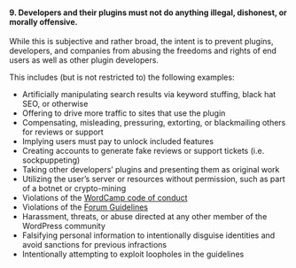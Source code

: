 <h4>9. Developers and their plugins must not do anything illegal, dishonest, or morally offensive.</h4>

While this is subjective and rather broad, the intent is to prevent plugins, developers, and companies from abusing the freedoms and rights of end users as well as other plugin developers.

This includes (but is not restricted to) the following examples:
<ul>
	<li>Artificially manipulating search results via keyword stuffing, black hat SEO, or otherwise</li>
	<li>Offering to drive more traffic to sites that use the plugin</li>
	<li>Compensating, misleading, pressuring, extorting, or blackmailing others for reviews or support</li>
	<li>Implying users must pay to unlock included features</li>
	<li>Creating accounts to generate fake reviews or support tickets (i.e. sockpuppeting)</li>
	<li>Taking other developers’ plugins and presenting them as original work</li>
	<li>Utilizing the user’s server or resources without permission, such as part of a botnet or crypto-mining</li>
	<li>Violations of the <a href="https://make.wordpress.org/community/handbook/wordcamp-organizer/planning-details/code-of-conduct/">WordCamp code of conduct<a></li>
	<li>Violations of the <a href="https://wordpress.org/support/guidelines/">Forum Guidelines</a></li>
	<li>Harassment, threats, or abuse directed at any other member of the WordPress community</li>
	<li>Falsifying personal information to intentionally disguise identities and avoid sanctions for previous infractions</li>
	<li>Intentionally attempting to exploit loopholes in the guidelines</li>
</ul>